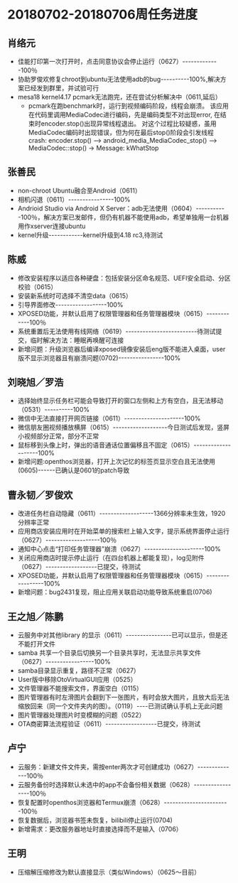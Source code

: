 # 20180702-20180706周任务进度

## 肖络元
- 佳能打印第一次打开时，点击同意协议会停止运行（0627）-------------100％
- 协助罗俊欢修复chroot到ubuntu无法使用adb的bug----------100%,解决方案已经发到群里，并试验可行
- mesa18 kernel4.17 pcmark无法跑完，还在尝试分析解决中（0611,延后）
   - pcmark在跑benchmark时，运行到视频编码阶段，线程会崩溃。
该应用在代码里调用MediaCodec进行编码，先是编码类型不对出现error, 在结束时encoder.stop()出现异常线程退出。
对这个过程比较疑惑，虽用MediaCodec编码时出现错误，但为何在最后stop()阶段会引发线程crash:
encoder.stop() --> android_media_MediaCodec_stop() --> MediaCodec::stop() -> Message: kWhatStop

## 张善民
- non-chroot Ubuntu融合至Android（0611）
- 相机闪退（0611）----------------100%
- Andrioid Studio via Android X Server：adb无法使用（0604）-----------100％，解决方案已发邮件，但仍有机器不能使用adb，希望单独用一台机器用作xserver连接ubuntu
- kernel升级------------kernel升级到4.18 rc3,待测试

## 陈威
- 修改安装程序以适应各种硬盘：包括安装分区命名规范、UEFI安全启动、分区校验（0615）
- 安装新系统时可选择不清空data（0615）
- 引导界面修改------------------100%
- XPOSED功能，并默认启用了权限管理器和任务管理器模块（0615）------------100％
- 系统重置后无法使用有线网络（0619）-------------------------待测试提交，临时解决方法：睡眠再唤醒可连接
- 新增问题：升级浏览器后编译xposed镜像安装后eng版不能进入桌面，user版不显示浏览器且有崩溃问题(0702)----------------100%

## 刘晓旭／罗浩
- 选择始终显示任务栏可能会导致打开的窗口左侧和上方有空白，且无法移动（0531）----------100%
- 微信中无法直接打开网页链接（0611）---------------------100%
- 微信朋友圈视频播放横屏（0615）-------------------今日测试后发现，竖屏小视频部分正常，部分不正常
- 鼠标移到头像上时，弹出的语音通话位置偏移且不固定（0615）--------------------100%
- 新增问题:openthos浏览器，打开上次记忆的标签页显示空白且无法使用(0605)------已确认是0601的patch导致

## 曹永韧／罗俊欢
- 改进任务栏自动隐藏（0611）-------------------1366分辨率未生效，1920分辨率正常
- 应用商店安装应用时在开始菜单的搜索栏上输入文字，提示系统界面停止运行（0627）-------------------100％
- 通知中心点击“打印任务管理器”崩溃（0627）---------------------100%
- 关闭应用商店时提示停止运行（在四台机器上都能复现），log见附件（0627）------------------已提交，待测试
- XPOSED功能，并默认启用了权限管理器和任务管理器模块（0615）-----------------100%
- 新增问题：bug2431复现，阻止应用关联启动功能导致系统重启(0706)

## 王之旭／陈鹏
- 云服务中对其他library 的显示（0611）----------------已可以显示，但是还不能打开文件
- samba 共享一个目录后切换另一个目录共享时，无法显示共享文件（0627）-----------------100%
- samba目录显示重复，路径不正常（0627）
- User版中移除OtoVirtualGUI应用（0525）
- 文件管理器不能搜索文件，界面空白（0115）
- 图片管理器有时左滑图片会翻到下一张图片，有时会放大图片，且放大后无法缩放回来（同一个文件夹内的图）。（0119）----已测试确认手机上无此问题
- 图片管理器处理图片时变模糊的问题（0522）
- OTA商密算法流程验证（0611）------------------已提交，待测试

## 卢宁
- 云服务：新建文件文件夹，需按enter两次才可创建成功（0627）--------------100％
- 云服务备份时选择默认未选中的app不会备份相关数据（0628）-----------------100％
- 恢复配置时openthos浏览器和Termux崩溃（0628）-----------------------100％
- 恢复数据后，浏览器书签未恢复，bilibili停止运行(0704)
- 新增需求：更改服务器地址时直接选择而不是输入（0706）

## 王明
- 压缩解压缩修改为默认直接显示（类似Windows）（0625～目前）

